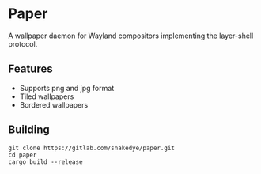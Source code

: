 # Paper

A wallpaper daemon for Wayland compositors implementing the layer-shell protocol.

## Features

- Supports png and jpg format
- Tiled wallpapers
- Bordered wallpapers


## Building

```shell
git clone https://gitlab.com/snakedye/paper.git
cd paper
cargo build --release
```

